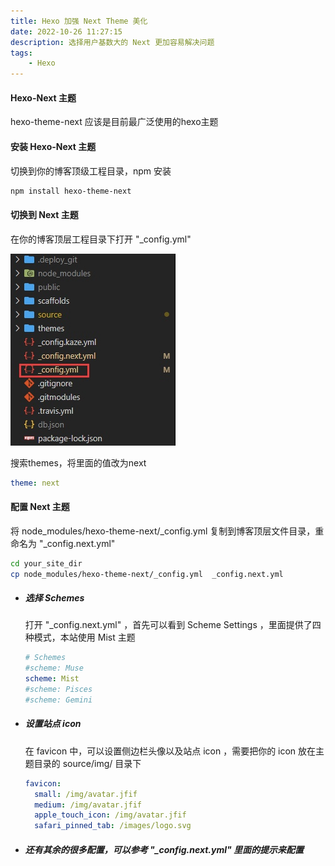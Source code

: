 ```yaml
---
title: Hexo 加强 Next Theme 美化
date: 2022-10-26 11:27:15
description: 选择用户基数大的 Next 更加容易解决问题
tags:
    - Hexo
---
```

#### Hexo-Next 主题
hexo-theme-next 应该是目前最广泛使用的hexo主题

#### 安装 Hexo-Next 主题
切换到你的博客顶级工程目录，npm 安装

```bash
npm install hexo-theme-next
```

#### 切换到 Next 主题
在你的博客顶层工程目录下打开 "_config.yml"

![](https://raw.githubusercontent.com/HCY-ASLEEP/picture-bed/main/picture-bed/2022.10.26.13.24.11.png)

搜索themes，将里面的值改为next

```yaml
theme: next
```
#### 配置 Next 主题
将 node_modules/hexo-theme-next/_config.yml 复制到博客顶层文件目录，重命名为 "_config.next.yml"

```bash
cd your_site_dir
cp node_modules/hexo-theme-next/_config.yml  _config.next.yml
```
- ##### 选择 Schemes
	打开 "_config.next.yml" ，首先可以看到 Scheme Settings ，里面提供了四种模式，本站使用 Mist 主题

	```yaml
	# Schemes
	#scheme: Muse
	scheme: Mist
	#scheme: Pisces
	#scheme: Gemini
	```
- ##### 设置站点 icon
	在 favicon 中，可以设置侧边栏头像以及站点 icon ，需要把你的 icon 放在主题目录的 source/img/ 目录下
	```yaml
	favicon:
      small: /img/avatar.jfif
      medium: /img/avatar.jfif
      apple_touch_icon: /img/avatar.jfif
      safari_pinned_tab: /images/logo.svg
	```
- ##### 还有其余的很多配置，可以参考 "_config.next.yml" 里面的提示来配置


